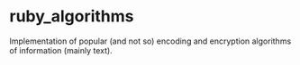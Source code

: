# ruby_algorithms

Implementation of popular (and not so) encoding and encryption algorithms of information (mainly text). 
